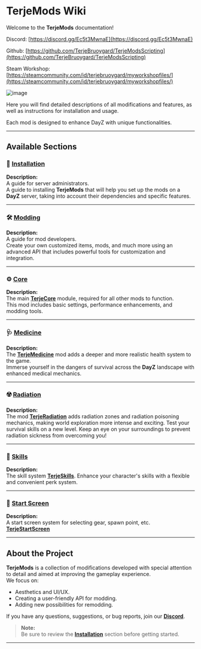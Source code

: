 # TerjeMods Wiki

Welcome to the **TerjeMods** documentation!

Discord: [https://discord.gg/Ec5t3MwnaE](https://discord.gg/Ec5t3MwnaE)

Github: [https://github.com/TerjeBruoygard/TerjeModsScripting](https://github.com/TerjeBruoygard/TerjeModsScripting)

Steam Workshop: [https://steamcommunity.com/id/terjebruoygard/myworkshopfiles/](https://steamcommunity.com/id/terjebruoygard/myworkshopfiles/)

![image](/Wiki/logos/TerjeCore.jpg)

Here you will find detailed descriptions of all modifications and features, as well as instructions for installation and usage.

Each mod is designed to enhance DayZ with unique functionalities.

---

## Available Sections

### 📖 [Installation](Install/README.md)

**Description:**  
A guide for server administrators.  
A guide to installing **TerjeMods** that will help you set up the mods on a **DayZ** server, taking into account their dependencies and specific features.

---

### 🛠️ [Modding](Modding/README.md)

**Description:**  
A guide for mod developers.  
Create your own customized items, mods, and much more using an advanced API that includes powerful tools for customization and integration.

---

### ⚙️ [Core](Core/README.md)

**Description:**  
The main [**TerjeCore**](https://steamcommunity.com/sharedfiles/filedetails/?id=3359676785) module, required for all other mods to function.  
This mod includes basic settings, performance enhancements, and modding tools.

---

### 🩺 [Medicine](Medicine/README.md)

**Description:**  
The [**TerjeMedicine**](https://steamcommunity.com/sharedfiles/filedetails/?id=3359677479) mod adds a deeper and more realistic health system to the game.  
Immerse yourself in the dangers of survival across the **DayZ** landscape with enhanced medical mechanics.

---

### ☢️ [Radiation](Radiation/README.md)  
**Description:**  
The mod [**TerjeRadiation**](https://steamcommunity.com/sharedfiles/filedetails/?id=3370455714) adds radiation zones and radiation poisoning mechanics, making world exploration more intense and exciting.
Test your survival skills on a new level. Keep an eye on your surroundings to prevent radiation sickness from overcoming you!

---

### 🌟 [Skills](Skills/README.md)
**Description:**  
The skill system [**TerjeSkills**](https://steamcommunity.com/sharedfiles/filedetails/?id=3359678303).
Enhance your character's skills with a flexible and convenient perk system.

---

### 📔 [Start Screen](StartScreen/README.md)
**Description:**  
A start screen system for selecting gear, spawn point, etc.
[**TerjeStartScreen**](https://steamcommunity.com/sharedfiles/filedetails/?id=3480182332)

---

## About the Project

**TerjeMods** is a collection of modifications developed with special attention to detail and aimed at improving the gameplay experience.  
We focus on:  
- Aesthetics and UI/UX.  
- Creating a user-friendly API for modding.  
- Adding new possibilities for remodding.

If you have any questions, suggestions, or bug reports, join our [**Discord**](https://discord.gg/Ec5t3MwnaE).

> **Note:**  
> Be sure to review the [**Installation**](Install/README.md) section before getting started.

---

